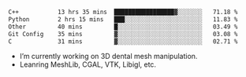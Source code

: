 <!--START_SECTION:waka-->

```txt
C++           13 hrs 35 mins  █████████████████▓░░░░░░░   71.18 %
Python        2 hrs 15 mins   ███░░░░░░░░░░░░░░░░░░░░░░   11.83 %
Other         40 mins         █░░░░░░░░░░░░░░░░░░░░░░░░   03.49 %
Git Config    35 mins         ▓░░░░░░░░░░░░░░░░░░░░░░░░   03.08 %
C             31 mins         ▓░░░░░░░░░░░░░░░░░░░░░░░░   02.71 %
```

<!--END_SECTION:waka-->

<!--
**0x11111111/0x11111111** is a ✨ _special_ ✨ repository because its `README.md` (this file) appears on your GitHub profile.

Here are some ideas to get you started:

- 🔭 I’m currently working on ...
- 🌱 I’m currently learning ...
- 👯 I’m looking to collaborate on ...
- 🤔 I’m looking for help with ...
- 💬 Ask me about ...
- 📫 How to reach me: ...
- 😄 Pronouns: ...
- ⚡ Fun fact: ...
-->
- I’m currently working on 3D dental mesh manipulation.
- Leanring MeshLib, CGAL, VTK, Libigl, etc.
